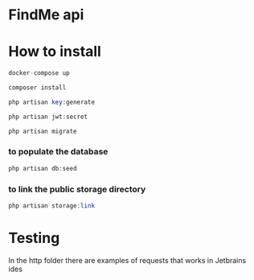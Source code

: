 # FindMe api

# How to install

```php
docker-compose up
```

```php
composer install
```

```php
php artisan key:generate
```

```php
php artisan jwt:secret
```

```php
php artisan migrate
```

### to populate the database 

```php
php artisan db:seed
```

### to link the public storage directory

```php
php artisan storage:link
```


# Testing

In the http folder there are examples of requests that works in Jetbrains ides

